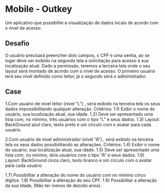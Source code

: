 # Mobile - Outkey

Um aplicativo que possibilite a visualização de dados locais de acordo com o nível de acesso.

## Desafio

O usuário precisará preencher dois campos, o CPF e uma senha, ao se logar deve ser exibido na
segunda tela a solicitação para acesso à sua localização atual. Dado a permissão, teremos a terceira
tela onde o seu layout será montado de acordo com o nível de acesso. O primeiro usuário terá seu
nível definido como leitor, já o segundo será o administrador.

## Case

1.Com usuário de nível leitor (nível “L”) , será exibido na terceira tela os seus dados
impossibilitando qualquer alteração. Critérios:
1.1) Exibir o nome do usuário, sua localização atual, sua idade. 1.2) Deve ser apresentado uma lista
com, no mínimo, três usuários com o tipo “L” e seus dados. 1.3) Layout: BackGround azul claro, texto
preto e um círculo com o avatar para cada usuário.

2.Com usuário de nível administrador (nível “A”) , será exibido na terceira tela os seus dados
possibilitando as alterações. Critérios:
1.4) Exibir o nome do usuário, sua localização atual, sua idade. 1.5) Deve ser apresentado uma lista
com, no mínimo, dois usuários com o tipo “A” e seus dados. 1.6) Layout: BackGround cinza claro,
texto branco e um círculo com o avatar para cada usuário

1.7) Possibilitar a alteração do nome do usuário com no mínimo cinco dígitos. 1.8) Possibilitar a
alteração do seu CPF. 1.9) Possibilitar a alteração da sua Idade, (Não ter menos de dezoito anos).


